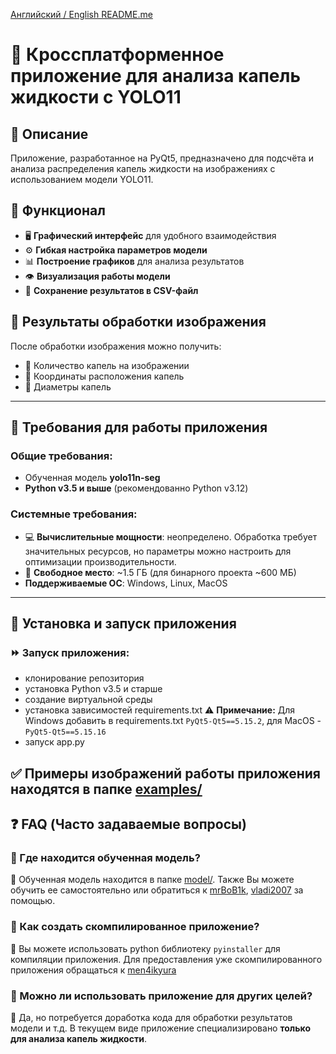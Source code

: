 [Английский / English README.me](README.en.md)

# 📌 Кроссплатформенное приложение для анализа капель жидкости с YOLO11

## 📌 Описание
Приложение, разработанное на PyQt5, предназначено для подсчёта и анализа распределения капель жидкости на изображениях с использованием модели YOLO11.

## 🚀 Функционал
- 🖥 **Графический интерфейс** для удобного взаимодействия
- ⚙ **Гибкая настройка параметров модели**
- 📊 **Построение графиков** для анализа результатов
- 👁 **Визуализация работы модели**
- 📄 **Сохранение результатов в CSV-файл**

## 📌 Результаты обработки изображения
После обработки изображения можно получить:
- 🔢 Количество капель на изображении
- 📍 Координаты расположения капель
- 📏 Диаметры капель

---

## 📌 Требования для работы приложения
### Общие требования:
- Обученная модель **yolo11n-seg**
- **Python v3.5 и выше** (рекомендованно Python v3.12)

### Системные требования:
- 💻 **Вычислительные мощности**: неопределено. Обработка требует значительных ресурсов, но параметры можно настроить для оптимизации производительности.
- 💾 **Свободное место**: ~1.5 ГБ (для бинарного проекта ~600 МБ)
- **Поддерживаемые ОС**: Windows, Linux, MacOS

---

## 📌 Установка и запуск приложения
### ⏩ Запуск приложения:
- клонирование репозитория
- установка Python v3.5 и старше
- создание виртуальной среды
- установка зависимостей requirements.txt ⚠️ **Примечание:** Для Windows добавить в requirements.txt `PyQt5-Qt5==5.15.2`, для MacOS - `PyQt5-Qt5==5.15.16`
- запуск app.py


## ✅ Примеры изображений работы приложения находятся в папке [examples/](examples/)

## ❓ FAQ (Часто задаваемые вопросы)
### 🔹 Где находится обученная модель?
💬 Обученная модель находится в папке [model/](model/). Также Вы можете обучить ее самостоятельно или обратиться к [mrBoB1k](https://github.com/mrBoB1k), [vladi2007](https://github.com/vladi2007) за помощью.
### 🔹 Как создать скомпилированное приложение?
💬 Вы можете использовать python библиотеку `pyinstaller` для компиляции приложения. Для предоставления уже скомпилированного приложения обращаться к [men4ikyura](https://github.com/men4ikyura)
### 🔹 Можно ли использовать приложение для других целей?
💬 Да, но потребуется доработка кода для обработки результатов модели и т.д. В текущем виде приложение специализировано **только для анализа капель жидкости**.






